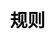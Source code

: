 ---
title: 规则
layout: toto_3/rules
description: 如何玩多多3的规则.
js: []
css: ["css/game/toto_3/list.css"]
---